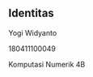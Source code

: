 ## Identitas

Yogi Widyanto

180411100049

Komputasi Numerik 4B

<script type="text/x-mathjax-config">
MathJax.Hub.Config({
  tex2jax: {inlineMath: [['$$','$$']]}
});
</script>
  <script type="text/javascript" async
  src="https://cdn.mathjax.org/mathjax/latest/MathJax.js?config=TeX-MML-AM_CHTML">
</script>